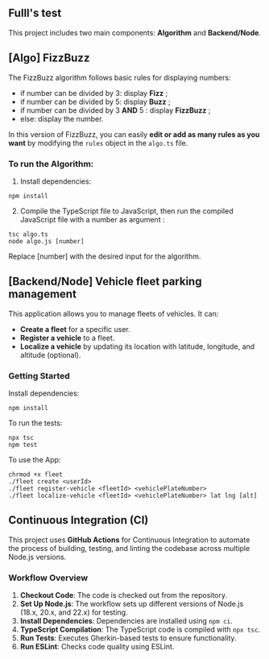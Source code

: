 ## Fulll's test
This project includes two main components: **Algorithm** and **Backend/Node**.

## [Algo] FizzBuzz
The FizzBuzz algorithm follows basic rules for displaying numbers:
- if number can be divided by 3: display **Fizz** ;
- if number can be divided by 5: display **Buzz** ;
- if number can be divided by 3 **AND** 5 : display **FizzBuzz** ;
- else: display the number.

In this version of FizzBuzz, you can easily **edit or add as many rules as you want** by modifying the `rules` object in the `algo.ts` file.

### To run the Algorithm:
1. Install dependencies:
```shell
npm install
```

2. Compile the TypeScript file to JavaScript, then run the compiled JavaScript file with a number as argument :
```shell
tsc algo.ts
node algo.js [number]
```
Replace [number] with the desired input for the algorithm.

## [Backend/Node] Vehicle fleet parking management
This application allows you to manage fleets of vehicles. It can:

- **Create a fleet** for a specific user.
- **Register a vehicle** to a fleet.
- **Localize a vehicle** by updating its location with latitude, longitude, and altitude (optional).

### Getting Started

Install dependencies:
```shell
npm install
```
To run the tests:
```shell
npx tsc
npm test
```

To use the App:
```shell
chrmod +x fleet
./fleet create <userId>
./fleet register-vehicle <fleetId> <vehiclePlateNumber>
./fleet localize-vehicle <fleetId> <vehiclePlateNumber> lat lng [alt]
```

## Continuous Integration (CI)

This project uses **GitHub Actions** for Continuous Integration to automate the process of building, testing, and linting the codebase across multiple Node.js versions.

### Workflow Overview

1. **Checkout Code**: The code is checked out from the repository.
2. **Set Up Node.js**: The workflow sets up different versions of Node.js (18.x, 20.x, and 22.x) for testing.
3. **Install Dependencies**: Dependencies are installed using `npm ci`.
4. **TypeScript Compilation**: The TypeScript code is compiled with `npx tsc`.
5. **Run Tests**: Executes Gherkin-based tests to ensure functionality.
6. **Run ESLint**: Checks code quality using ESLint.
